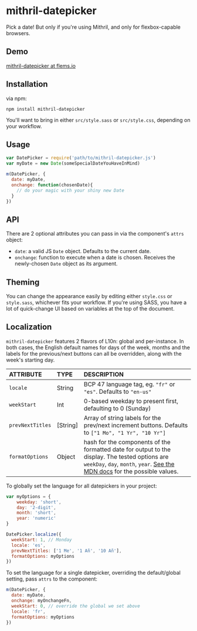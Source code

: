 # mithril-datepicker
Pick a date! But only if you're using Mithril, and only for flexbox-capable browsers.

## Demo
[mithril-datepicker at flems.io](https://tinyurl.com/ycugf85y)

## Installation

via npm:

```npm install mithril-datepicker```

You'll want to bring in either ```src/style.sass``` or ```src/style.css```, depending on your workflow. 
  
## Usage

```js
var DatePicker = require('path/to/mithril-datepicker.js')
var myDate = new Date(someSpecialDateYouHaveInMind)

m(DatePicker, {
  date: myDate,
  onchange: function(chosenDate){
    // do your magic with your shiny new Date
  }
})
```

## API
There are 2 optional attributes you can pass in via the component's ```attrs``` object:
- ```date```:      a valid JS ```Date``` object. Defaults to the current date.
- ```onchange```:    function to execute when a date is chosen. Receives the newly-chosen ```Date``` object as its argument.

## Theming

You can change the appearance easily by editing either ```style.css``` or ```style.sass```,
whichever fits your workflow. If you're using SASS, you have a lot of quick-change UI based on variables at the top of the document.
 
## Localization

```mithril-datepicker``` features 2 flavors of L10n: global and per-instance. In both cases, the English default names
for days of the week, months and the labels for the previous/next buttons can all be overridden, along with the week's 
starting day.

| ATTRIBUTE            | TYPE     | DESCRIPTION              |
| :------------------- | :------  | :----------------------- |
| ```locale```         | String   | BCP 47 language tag, eg. ```"fr"``` or ```"es"```. Defaults to ```"en-us"``` |
| ```weekStart```      | Int      | 0-based weekday to present first, defaulting to 0 (Sunday) |
| ```prevNextTitles``` | [String] | Array of string labels for the prev/next increment buttons. Defaults to  ```["1 Mo", "1 Yr", "10 Yr"]``` |
| ```formatOptions```  | Object   | hash for the  components of the formatted date for output to the display. The tested options are ```weekDay```, ```day```, ```month```, ```year```. [See the MDN docs](https://developer.mozilla.org/en-US/docs/Web/JavaScript/Reference/Global_Objects/Date/toLocaleDateString) for the possible values. |



To globally set the language for all datepickers in your project:

```js
var myOptions = {
	weekday: 'short',
	day: '2-digit',
	month: 'short',
	year: 'numeric'
}

DatePicker.localize({
  weekStart: 1, // Monday 
  locale: 'es',
  prevNextTitles: ['1 Me', '1 Añ', '10 Añ'],
  formatOptions: myOptions
})
```

To set the language for a single datepicker, overriding the default/global setting, pass ```attrs``` to the component:  
```js
m(DatePicker, {
  date: myDate,
  onchange: myOnchangeFn,
  weekStart: 0, // override the global we set above
  locale: 'fr',
  formatOptions: myOptions 
})
```
